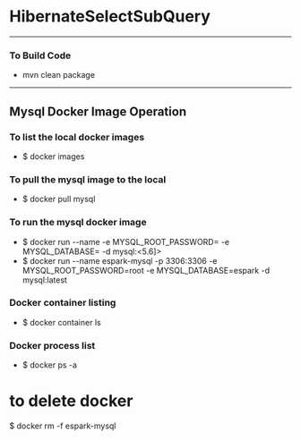 # HibernateSelectSubQuery

---

### To Build Code 
* mvn clean package 


---

## Mysql Docker Image Operation  

### To list the local docker images
* $ docker images

### To pull the mysql image to the local
* $ docker pull mysql

### To run the mysql docker image
* $ docker run --name <mysql-instance-name> -e MYSQL_ROOT_PASSWORD=<root-user-ped> -e MYSQL_DATABASE=<mysql-db-name> -d mysql:<5.6]>
* $ docker run --name espark-mysql -p 3306:3306 -e MYSQL_ROOT_PASSWORD=root  -e MYSQL_DATABASE=espark  -d mysql:latest

### Docker container listing
* $ docker container ls

### Docker process list 
* $ docker ps -a

# to delete docker 
$ docker rm -f espark-mysql